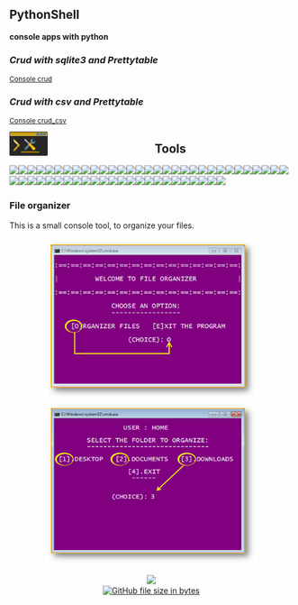 ## PythonShell

**console apps with python**  


### *Crud with sqlite3 and Prettytable*
<p style="font-size:12px;">
  <a href="./crud_sqlite3">Console crud</a>
</p>


### *Crud with csv and Prettytable*
<p style="font-size:12px;">
  <a href="./Crud_Csv">Console crud_csv</a>
</p>




<img src="assets/tools_console.png" width="68" align="left">

<h2 align="center">Tools</h2> 


![](https://via.placeholder.com/15/000000/000000?text=+)![](https://via.placeholder.com/15/000000/000000?text=+)![](https://via.placeholder.com/15/000000/000000?text=+)![](https://via.placeholder.com/15/000000/000000?text=+)![](https://via.placeholder.com/15/000000/000000?text=+)![](https://via.placeholder.com/15/000000/000000?text=+)![](https://via.placeholder.com/15/000000/000000?text=+)![](https://via.placeholder.com/15/000000/000000?text=+)![](https://via.placeholder.com/15/000000/000000?text=+)![](https://via.placeholder.com/15/000000/000000?text=+)![](https://via.placeholder.com/15/000000/000000?text=+)![](https://via.placeholder.com/15/000000/000000?text=+)![](https://via.placeholder.com/15/000000/000000?text=+)![](https://via.placeholder.com/15/000000/000000?text=+)![](https://via.placeholder.com/15/000000/000000?text=+)![](https://via.placeholder.com/15/000000/000000?text=+)![](https://via.placeholder.com/15/000000/000000?text=+)![](https://via.placeholder.com/15/000000/000000?text=+)![](https://via.placeholder.com/15/f8a005/f8a005?text=+)![](https://via.placeholder.com/15/f8a005/f8a005?text=+)![](https://via.placeholder.com/15/f8a005/f8a005?text=+)![](https://via.placeholder.com/15/f8a005/f8a005?text=+)![](https://via.placeholder.com/15/f8a005/f8a005?text=+)![](https://via.placeholder.com/15/f8a005/f8a005?text=+)![](https://via.placeholder.com/15/f8a005/f8a005?text=+)![](https://via.placeholder.com/15/f8a005/f8a005?text=+)![](https://via.placeholder.com/15/f8a005/f8a005?text=+)![](https://via.placeholder.com/15/f8a005/f8a005?text=+)![](https://via.placeholder.com/15/f8a005/f8a005?text=+)![](https://via.placeholder.com/15/f8a005/f8a005?text=+)![](https://via.placeholder.com/15/f8a005/f8a005?text=+)![](https://via.placeholder.com/15/f8a005/f8a005?text=+)![](https://via.placeholder.com/15/f8a005/f8a005?text=+)![](https://via.placeholder.com/15/f8a005/f8a005?text=+)![](https://via.placeholder.com/15/000000/000000?text=+)![](https://via.placeholder.com/15/000000/000000?text=+)![](https://via.placeholder.com/15/000000/000000?text=+)![](https://via.placeholder.com/15/000000/000000?text=+)![](https://via.placeholder.com/15/000000/000000?text=+)![](https://via.placeholder.com/15/000000/000000?text=+)![](https://via.placeholder.com/15/000000/000000?text=+)![](https://via.placeholder.com/15/000000/000000?text=+)![](https://via.placeholder.com/15/000000/000000?text=+)![](https://via.placeholder.com/15/000000/000000?text=+)![](https://via.placeholder.com/15/000000/000000?text=+)![](https://via.placeholder.com/15/000000/000000?text=+)![](https://via.placeholder.com/15/000000/000000?text=+)![](https://via.placeholder.com/15/000000/000000?text=+)![](https://via.placeholder.com/15/000000/000000?text=+)![](https://via.placeholder.com/15/000000/000000?text=+)![](https://via.placeholder.com/15/000000/000000?text=+)![](https://via.placeholder.com/15/000000/000000?text=+)![](https://via.placeholder.com/15/000000/000000?text=+)![](https://via.placeholder.com/15/000000/000000?text=+)![](https://via.placeholder.com/15/000000/000000?text=+)



### File organizer


This is a small console tool, to organize your files.

<p align="center">
	<img src="file_organizer/assets/screen1.png" width="380">
	<img src="file_organizer/assets/screen2.png" width="380" height="290">
</p>

<p align="center">

  <a href="./file_organizer">
	<img src="file_organizer/assets/app.ico" width="40"><br>
  	<img alt="GitHub file size in bytes" src="https://img.shields.io/github/size/EniDev911/PythonShell/file_organizer/main.py?color=darkorange&logo=files&style=flat-square&logoColor=yellow">
  </a>
</p>
